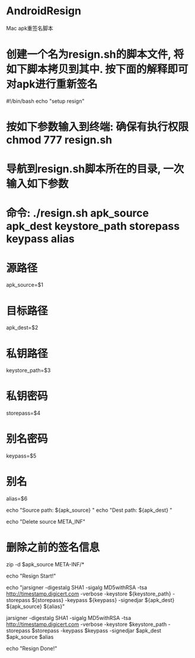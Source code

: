 # AndroidResign
Mac apk重签名脚本

# 创建一个名为resign.sh的脚本文件, 将如下脚本拷贝到其中. 按下面的解释即可对apk进行重新签名

#!/bin/bash
echo "setup resign"

# 按如下参数输入到终端: 确保有执行权限 chmod 777 resign.sh
# 导航到resign.sh脚本所在的目录, 一次输入如下参数
# 命令: ./resign.sh apk_source apk_dest keystore_path storepass keypass alias

# 源路径
apk_source=$1
# 目标路径
apk_dest=$2
# 私钥路径
keystore_path=$3
# 私钥密码
storepass=$4
# 别名密码
keypass=$5
# 别名
alias=$6

echo "Source path: ${apk_source} "
echo "Dest path: ${apk_dest} "

echo "Delete source META_INF"
# 删除之前的签名信息
zip -d $apk_source META-INF/\*

echo "Resign Start!"

echo "jarsigner -digestalg SHA1 -sigalg MD5withRSA -tsa http://timestamp.digicert.com -verbose -keystore ${keystore_path} -storepass ${storepass} -keypass ${keypass} -signedjar ${apk_dest} ${apk_source} ${alias}"

jarsigner -digestalg SHA1 -sigalg MD5withRSA -tsa http://timestamp.digicert.com -verbose -keystore $keystore_path -storepass $storepass -keypass $keypass -signedjar $apk_dest $apk_source $alias

echo "Resign Done!"

